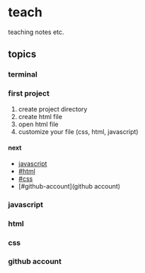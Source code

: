 # teach
teaching notes etc.

## topics

### terminal

### first project

1. create project directory
2. create html file
3. open html file
4. customize your file (css, html, javascript)

#### next

- [javascript](#javascript)
- [#html](html)
- [#css](css)
- [#github-account](github account)

### javascript

### html

### css

### github account
